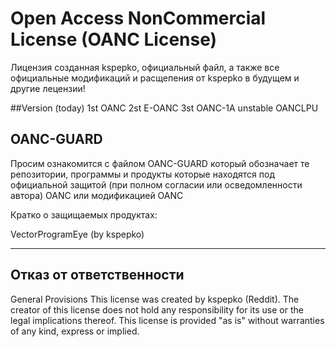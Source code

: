 # Open Access NonCommercial License (OANC License)
Лицензия созданная kspepko, официальный файл, а также все официальные модификаций и расщепения от kspepko в будущем и другие лецензии!

##Version (today)
1st OANC
2st E-OANC
3st OANC-1A
unstable OANCLPU

## OANC-GUARD
Просим ознакомится с файлом OANC-GUARD который обозначает те репозитории, программы и продукты которые находятся под официальной защитой (при полном согласии или осведомленности автора) OANC или модификацией OANC

Кратко о защищаемых продуктах:

VectorProgramEye
(by kspepko)

-------------------------------------------------
## Отказ от ответственности

General Provisions
This license was created by kspepko (Reddit). The creator of this license does not hold any responsibility for its use or the legal implications thereof. This license is provided "as is" without warranties of any kind, express or implied.
